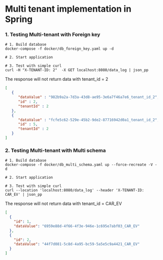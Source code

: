 # Multi tenant implementation in Spring

### 1. Testing Multi-tenant with Foreign key 

```shell
# 1. Build database
docker-compose -f docker/db_foreign_key.yaml up -d  

# 2. Start application 

# 3. Test with simple curl 
curl -H "X-TENANT-ID: 2"  -X GET localhost:8080/data_log | json_pp 

```

The response will not return data with tenant_id = 2

```json
[
   {
      "dataValue" : "982b9a2a-7d3a-43d8-ae95-3e6a7f46a7e6_tenant_id_2",
      "id" : 2,
      "tenantId" : 2
   },
   {
      "dataValue" : "fcfe5c62-529e-45b2-9de2-87716942d0a1_tenant_id_2",
      "id" : 5,
      "tenantId" : 2
   }
]
```


### 2. Testing Multi-tenant with Multi schema

```shell
# 1. Build database
docker-compose -f docker/db_multi_schema.yaml up --force-recreate -V -d 

# 2. Start application 

# 3. Test with simple curl 
curl --location 'localhost:8080/data_log' --header 'X-TENANT-ID: CAR_EV' | json_pp 

```
The response will not return data with tenant_id = CAR_EV

```json
[
  {
    "id": 1,
    "dataValue": "6959e88d-4f66-4f3e-946e-1c695e7abf03_CAR_EV"
  },
  {
    "id": 2,
    "dataValue": "44f7d081-5c8d-4a95-bc59-5a5e5c9a4421_CAR_EV"
  }
]
```